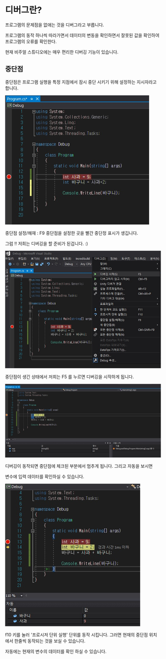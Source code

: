 # 디버그란?
프로그램의 문제점을 없애는 것을 디버그라고 부릅니다.

프로그램의 동작 하나씩 따라가면서 데이터의 변동을 확인하면서 잘못된 값을 확인하여
프로그램의 오류를 확인한다.

현재 비주얼 스튜디오에는 매우 편리한 디버깅 기능이 있습니다.


## 중단점 
중단점은 프로그램 실행을 특정 지점에서 잠시 중단 시키기 위해 설정하는 지시자라고 합니다.

![ex_screenshot](./debug1.jpg)

중단점 설정/해재 : F9
중단점을 설정한 곳을 빨간 중단정 표시가 생깁니다.

그럼 !! 저희는 디버깅을 할 준비가 된겁니다. :)

![ex_screenshot](./debug2.jpg)

중단점이 생긴 상태에서 저희는 F5 를 누르면 디버깅을 시작하게 됩니다.

![ex_screenshot](./debug3.jpg)

디버깅이 동작되면 중단점에 체크된 부분에서 멈추게 됩니다. 그리고 자동을 보시면

변수에 입력 데이터를 확인하실 수 있습니다.

![ex_screenshot](./debug4.jpg)

f10 키를 눌러 '프로시저 단위 실행' 단위를 동작 시킵니다. 그러면 현재의 중단점
위치에서 한줄씩 동작되는 것을 보실 수 있습니다.

자동에는 현재의 변수의 데이터를 확인 하실 수 있습니다.




